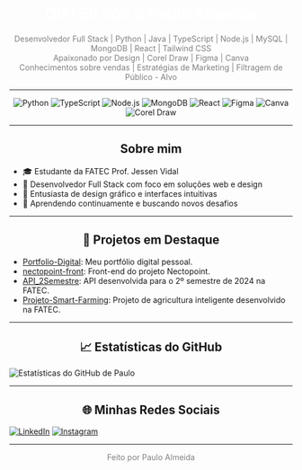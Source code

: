 <h1 align="center" style="color:white;">Olá! Eu sou o Paulo Almeida</h1>

<p align="center" style="color:gray;">
Desenvolvedor Full Stack | Python | Java | TypeScript | Node.js | MySQL | MongoDB | React | Tailwind CSS<br>
Apaixonado por Design | Corel Draw | Figma | Canva<br>
Conhecimentos sobre vendas | Estratégias de Marketing | Filtragem de Público - Alvo
</p>

---

<div align="center">

![Python](https://img.shields.io/badge/Python-3776AB?style=flat-square&logo=python&logoColor=white)
![TypeScript](https://img.shields.io/badge/TypeScript-3178C6?style=flat-square&logo=typescript&logoColor=white)
![Node.js](https://img.shields.io/badge/Node.js-339933?style=flat-square&logo=node.js&logoColor=white)
![MongoDB](https://img.shields.io/badge/MongoDB-47A248?style=flat-square&logo=mongodb&logoColor=white)
![React](https://img.shields.io/badge/React-61DAFB?style=flat-square&logo=react&logoColor=black)
![Figma](https://img.shields.io/badge/Figma-F24E1E?style=flat-square&logo=figma&logoColor=white)
![Canva](https://img.shields.io/badge/Canva-00C4CC?style=flat-square&logo=canva&logoColor=white)
![Corel Draw](https://img.shields.io/badge/Corel%20Draw-47C5FB?style=flat-square&logo=coreldraw&logoColor=black)

</div>

---

<h2 align="center">Sobre mim</h2>

- 🎓 Estudante da FATEC Prof. Jessen Vidal
- 💼 Desenvolvedor Full Stack com foco em soluções web e design
- 🎨 Entusiasta de design gráfico e interfaces intuitivas
- 🌱 Aprendendo continuamente e buscando novos desafios

---

<h2 align="center">📌 Projetos em Destaque</h2>

- [Portfolio-Digital](https://github.com/pauloalmeida46/Portfolio-Digital): Meu portfólio digital pessoal.
- [nectopoint-front](https://github.com/Equipe-Skyfall/nectopoint-front): Front-end do projeto Nectopoint.
- [API_2Semestre](https://github.com/EquipeSkyfall/API_2Semestre): API desenvolvida para o 2º semestre de 2024 na FATEC.
- [Projeto-Smart-Farming](https://github.com/CyberScrums/Projeto-Smart-Farming): Projeto de agricultura inteligente desenvolvido na FATEC.

---

<h2 align="center">📈 Estatísticas do GitHub</h2>

![Estatísticas do GitHub de Paulo](https://github-readme-stats.vercel.app/api?username=pauloalmeida46&show_icons=true&theme=dark&hide_title=true)

---

<h2 align="center">🌐 Minhas Redes Sociais</h2>

[![LinkedIn](https://img.shields.io/badge/LinkedIn-0A66C2?style=flat-square&logo=linkedin&logoColor=white)](https://www.linkedin.com/in/paulo-almeida-3102452a7/)
[![Instagram](https://img.shields.io/badge/Instagram-E4405F?style=flat-square&logo=instagram&logoColor=white)](https://www.instagram.com/_xande_420/)

---

<p align="center" style="color:gray;">Feito por Paulo Almeida</p>
